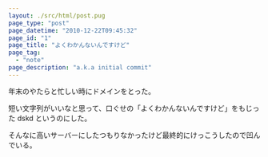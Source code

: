 ```yaml
---
layout: ./src/html/post.pug
page_type: "post"
page_datetime: "2010-12-22T09:45:32"
page_id: "1"
page_title: "よくわかんないんですけど"
page_tag:
  - "note"
page_description: "a.k.a initial commit"
---
```


年末のやたらと忙しい時にドメインをとった。

短い文字列がいいなと思って、口ぐせの「よくわかんないんですけど」をもじった dskd というのにした。

そんなに高いサーバーにしたつもりなかったけど最終的にけっこうしたので凹んでいる。
